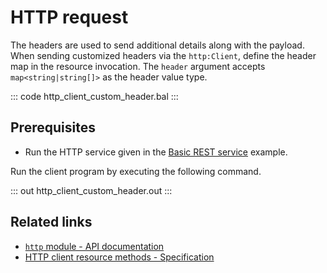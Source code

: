# HTTP request

The headers are used to send additional details along with the payload. When sending customized headers via the `http:Client`, define the header map in the resource invocation. The `header` argument accepts `map<string|string[]>` as the header value type.

::: code http_client_custom_header.bal :::

## Prerequisites
- Run the HTTP service given in the [Basic REST service](/learn/by-example/http-basic-rest-service/) example.

Run the client program by executing the following command.

::: out http_client_custom_header.out :::

## Related links
- [`http` module - API documentation](https://lib.ballerina.io/ballerina/http/latest/)
- [HTTP client resource methods - Specification](/spec/http/#2423-resource-methods)
